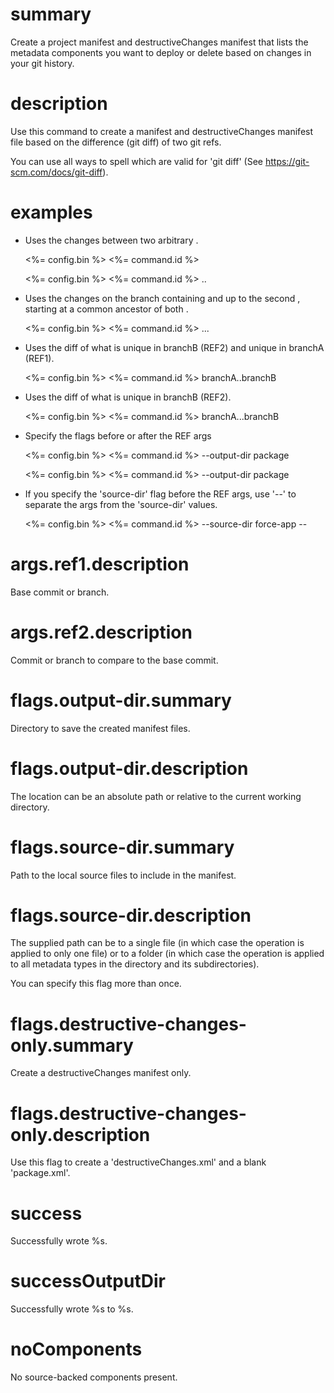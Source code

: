 # summary

Create a project manifest and destructiveChanges manifest that lists the metadata components you want to deploy or delete based on changes in your git history.

# description

Use this command to create a manifest and destructiveChanges manifest file based on the difference (git diff) of two git refs.

You can use all ways to spell <commit> which are valid for 'git diff' (See https://git-scm.com/docs/git-diff).

# examples

- Uses the changes between two arbitrary <commit>.

  <%= config.bin %> <%= command.id %> <commit> <commit>

  <%= config.bin %> <%= command.id %> <commit>..<commit>

- Uses the changes on the branch containing and up to the second <commit>, starting at a common ancestor of both <commit>.

  <%= config.bin %> <%= command.id %> <commit>...<commit>

- Uses the diff of what is unique in branchB (REF2) and unique in branchA (REF1).

  <%= config.bin %> <%= command.id %> branchA..branchB

- Uses the diff of what is unique in branchB (REF2).

  <%= config.bin %> <%= command.id %> branchA...branchB

- Specify the flags before or after the REF args

  <%= config.bin %> <%= command.id %> --output-dir package <commit> <commit> 

  <%= config.bin %> <%= command.id %> <commit> <commit> --output-dir package

- If you specify the 'source-dir' flag before the REF args, use '--' to separate the args from the 'source-dir' values.

  <%= config.bin %> <%= command.id %> --source-dir force-app -- <commit> <commit>

# args.ref1.description

Base commit or branch.

# args.ref2.description

Commit or branch to compare to the base commit.

# flags.output-dir.summary

Directory to save the created manifest files.

# flags.output-dir.description

The location can be an absolute path or relative to the current working directory.

# flags.source-dir.summary

Path to the local source files to include in the manifest.

# flags.source-dir.description

The supplied path can be to a single file (in which case the operation is applied to only one file) or to a folder (in which case the operation is applied to all metadata types in the directory and its subdirectories).

You can specify this flag more than once.

# flags.destructive-changes-only.summary

Create a destructiveChanges manifest only.

# flags.destructive-changes-only.description

Use this flag to create a 'destructiveChanges.xml' and a blank 'package.xml'.

# success

Successfully wrote %s.

# successOutputDir

Successfully wrote %s to %s.

# noComponents

No source-backed components present.
